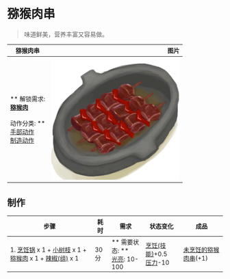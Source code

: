 # 猕猴肉串  
> 味道鲜美，营养丰富又容易做。  
  
  猕猴肉串  |   图片   
 ----  |  ----:   
 ** 解锁需求: **<br>[猕猴肉](MacaqueMeat.md)<br><br>** 动作分类: **<br>[手部动作](HandAction.md)<br>[制造动作](CraftAction.md)  |  <img decoding="async" src="Sprite/MacaqueSkewers.png" href="a.md" style="max-width:300px;max-height:300px;">   
  
## 制作  
步骤  |  耗时  |  需求  |  状态变化  |  成品  
----  |  ----  |  ----  |  ----  |  ----  
1. [烹饪锅](CookingPot.md) x 1 + [小树枝](Sticks.md) x 1 + [猕猴肉](MacaqueMeat.md) x 1 + [辣椒(组)](GpTag_Chilli.md) x 1  |  30分  |  ** 需要状态: **<br>[光亮](Light.md): 10-100  |  [烹饪(技能)](Skill_Cooking.md)+0.5<br>[压力](Stress.md)-10  |  [未烹饪的猕猴肉串](MacaqueSkewersUncooked.md)(+1)  


<script>document.title="猕猴肉串 - 卡牌生存百科 Card Survival Wiki";</script>